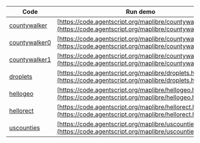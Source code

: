 Code    | Run demo
------- | ------
[countywalker](https://github.com/backspaces/agentscript/tree/master/maplibre/countywalker.html#L1) | [https://code.agentscript.org/maplibre/countywalker.html](https://code.agentscript.org/maplibre/countywalker.html)
[countywalker0](https://github.com/backspaces/agentscript/tree/master/maplibre/countywalker0.html#L1) | [https://code.agentscript.org/maplibre/countywalker0.html](https://code.agentscript.org/maplibre/countywalker0.html)
[countywalker1](https://github.com/backspaces/agentscript/tree/master/maplibre/countywalker1.html#L1) | [https://code.agentscript.org/maplibre/countywalker1.html](https://code.agentscript.org/maplibre/countywalker1.html)
[droplets](https://github.com/backspaces/agentscript/tree/master/maplibre/droplets.html#L1) | [https://code.agentscript.org/maplibre/droplets.html](https://code.agentscript.org/maplibre/droplets.html)
[hellogeo](https://github.com/backspaces/agentscript/tree/master/maplibre/hellogeo.html#L1) | [https://code.agentscript.org/maplibre/hellogeo.html](https://code.agentscript.org/maplibre/hellogeo.html)
[hellorect](https://github.com/backspaces/agentscript/tree/master/maplibre/hellorect.html#L1) | [https://code.agentscript.org/maplibre/hellorect.html](https://code.agentscript.org/maplibre/hellorect.html)
[uscounties](https://github.com/backspaces/agentscript/tree/master/maplibre/uscounties.html#L1) | [https://code.agentscript.org/maplibre/uscounties.html](https://code.agentscript.org/maplibre/uscounties.html)
